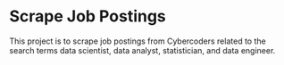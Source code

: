 # Scrape Job Postings

This project is to scrape job postings from Cybercoders related to the search terms data scientist, data analyst, statistician, and data engineer.
